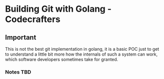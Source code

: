 # Building Git with Golang - Codecrafters

## Important
This is not the best git implementation in golang, it is a basic POC just to get to understand a little bit more how the internals of such a system can work, which software developers sometimes take for granted.

### Notes TBD 